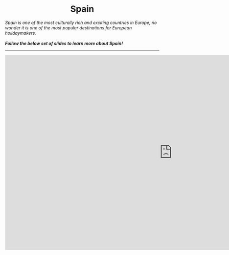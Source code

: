 <h1><center>Spain</center></h1>

<p>
  <i>
    Spain is one of the most culturally rich and exciting countries in Europe, no wonder it is one of the most popular destinations for European holidaymakers.<br><br><strong>Follow the below set of slides to learn more about Spain!</strong>
  </i>
  </p>
 
<hr>

<iframe src="https://h5p.org/h5p/embed/396820" width="1090" height="638" frameborder="0" allowfullscreen="allowfullscreen"></iframe><script src="https://h5p.org/sites/all/modules/h5p/library/js/h5p-resizer.js" charset="UTF-8"></script>
